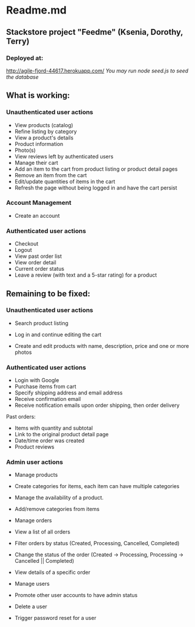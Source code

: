 # Readme.md

## Stackstore project "Feedme" (Ksenia, Dorothy, Terry)

### Deployed at:
http://agile-fjord-44617.herokuapp.com/
_You may run node seed.js to seed the database_

## What is working: 

### Unauthenticated user actions
* View products (catalog)
* Refine listing by category
* View a product's details
* Product information
* Photo(s)
* View reviews left by authenticated users
* Manage their cart
* Add an item to the cart from product listing or product detail pages
* Remove an item from the cart
* Edit/update quantities of items in the cart
* Refresh the page without being logged in and have the cart persist

### Account Management
* Create an account

### Authenticated user actions
* Checkout
* Logout
* View past order list
* View order detail
* Current order status
* Leave a review (with text and a 5-star rating) for a product

## Remaining to be fixed: 

### Unauthenticated user actions

* Search product listing
* Log in and continue editing the cart

* Create and edit products with name, description, price and one or more photos

### Authenticated user actions 
* Login with Google
* Purchase items from cart
* Specify shipping address and email address
* Receive confirmation email
* Receive notification emails upon order shipping, then order delivery

Past orders:
* Items with quantity and subtotal
* Link to the original product detail page
* Date/time order was created
* Product reviews


### Admin user actions
* Manage products

* Create categories for items, each item can have multiple categories
* Manage the availability of a product. 
* Add/remove categories from items
* Manage orders
* View a list of all orders
* Filter orders by status (Created, Processing, Cancelled, Completed)
* Change the status of the order (Created -> Processing, Processing -> Cancelled || Completed)
* View details of a specific order
* Manage users
* Promote other user accounts to have admin status
* Delete a user
* Trigger password reset for a user 

